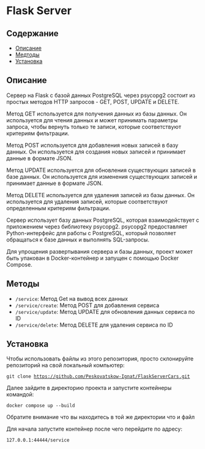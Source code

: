 <!DOCTYPE html>
<html>
  <head>
  </head>
  <body>
    <h1>Flask Server</h1>
    <h2>Содержание</h2>
    <ul>
      <li><a href="#description">Описание</a></li>
      <li><a href="#contents">Медтоды</a></li>
      <li><a href="#installation">Установка</a></li>
    </ul>
    <h2 id="description">Описание</h2>
    <p>Сервер на Flask с базой данных PostgreSQL через psycopg2 состоит из простых методов HTTP запросов - GET, POST, UPDATE и DELETE.

Метод GET используется для получения данных из базы данных. Он используется для чтения данных и может принимать параметры запроса, чтобы вернуть только те записи, которые соответствуют критериям фильтрации.

Метод POST используется для добавления новых записей в базу данных. Он используется для создания новых записей и принимает данные в формате JSON.

Метод UPDATE используется для обновления существующих записей в базе данных. Он используется для изменения существующих записей и принимает данные в формате JSON.

Метод DELETE используется для удаления записей из базы данных. Он используется для удаления записей, которые соответствуют определенным критериям фильтрации.

Сервер использует базу данных PostgreSQL, которая взаимодействует с приложением через библиотеку psycopg2. psycopg2 предоставляет Python-интерфейс для работы с PostgreSQL, который позволяет обращаться к базе данных и выполнять SQL-запросы.

Для упрощения развертывания сервера и базы данных, проект может быть упакован в Docker-контейнер и запущен с помощью Docker Compose. </p>
    <h2 id="contents">Методы</h2>
    <ul>
      <li><code>/service</code>: Метод Get на вывод всех данных</li>
      <li><code>/service/create</code>: Метод POST для добавления сервиса</li>
      <li><code>/service/update</code>: Метод UPDATE для обновления данных сервиса по ID</li>
      <li><code>/service/delete</code>: Метод DELETE для удаления сервиса по ID</li>
    </ul>
    <h2 id="installation">Установка</h2>
    <p>Чтобы использовать файлы из этого репозитория, просто склонируйте репозиторий на свой локальный компьютер:</p>
    <pre><code>git clone https://github.com/Peskovatskow-Ignat/FlaskServerCars.git</code></pre>
    <p>Далее зайдите в директорию проекта и запустите контейнеры командой:</p>
    <pre><code>docker compose up --build</code></pre>
    <p>Обратите внимание что вы находитесь в той же директории что и файл</p>
    <p>Для начала запустите контейнер после чего перейдите по адресу:</p>
    <pre><code>127.0.0.1:44444/service</code></pre>
  </body>
</html>
